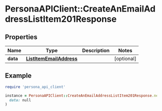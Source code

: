 # PersonaAPIClient::CreateAnEmailAddressListItem201Response

## Properties

| Name | Type | Description | Notes |
| ---- | ---- | ----------- | ----- |
| **data** | [**ListItemEmailAddress**](ListItemEmailAddress.md) |  | [optional] |

## Example

```ruby
require 'persona_api_client'

instance = PersonaAPIClient::CreateAnEmailAddressListItem201Response.new(
  data: null
)
```

